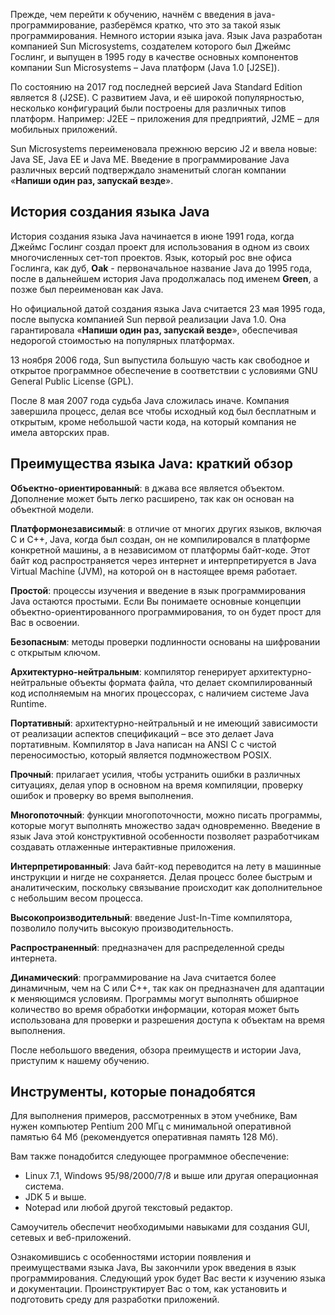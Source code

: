 Прежде, чем перейти к обучению, начнём с введения в java-программирование, разберёмся кратко, что это за такой язык программирования. Немного истории языка java. Язык Java разработан компанией Sun Microsystems, создателем которого был Джеймс Гослинг, и выпущен в 1995 году в качестве основных компонентов компании Sun Microsystems – Java платформ (Java 1.0 [J2SE]).

По состоянию на 2017 год последней версией Java Standard Edition является 8 (J2SE). С развитием Java, и её широкой популярностью, несколько конфигураций были построены для различных типов платформ. Например: J2EE – приложения для предприятий, J2ME – для мобильных приложений.

Sun Microsystems переименовала прежнюю версию J2 и ввела новые: Java SE, Java EE и Java ME. Введение в программирование Java различных версий подтверждало знаменитый слоган компании «**Напиши один раз, запускай везде**».

## История создания языка Java

История создания языка Java начинается в июне 1991 года, когда Джеймс Гослинг создал проект для использования в одном из своих многочисленных сет-топ проектов. Язык, который рос вне офиса Гослинга, как дуб, **Oak** - первоначальное название Java до 1995 года, после в дальнейшем история Java продолжалась под именем **Green**, а позже был переименован как Java.

Но официальной датой создания языка Java считается 23 мая 1995 года, после выпуска компанией Sun первой реализации Java 1.0. Она гарантировала «**Напиши один раз, запускай везде**», обеспечивая недорогой стоимостью на популярных платформах.

13 ноября 2006 года, Sun выпустила большую часть как свободное и открытое программное обеспечение в соответствии с условиями GNU General Public License (GPL).

После 8 мая 2007 года судьба Java сложилась иначе. Компания завершила процесс, делая все чтобы исходный код был бесплатным и открытым, кроме небольшой части кода, на который компания не имела авторских прав.

## Преимущества языка Java: краткий обзор

**Объектно-ориентированный**: в джава все является объектом. Дополнение может быть легко расширено, так как он основан на объектной модели.

**Платформонезависимый**: в отличие от многих других языков, включая C и C++, Java, когда был создан, он не компилировался в платформе конкретной машины, а в независимом от платформы байт-коде. Этот байт код распространяется через интернет и интерпретируется в Java Virtual Machine (JVM), на которой он в настоящее время работает.

**Простой**: процессы изучения и введение в язык программирования Java остаются простыми. Если Вы понимаете основные концепции объектно-ориентированного программирования, то он будет прост для Вас в освоении.

**Безопасным**: методы проверки подлинности основаны на шифровании с открытым ключом.

**Архитектурно-нейтральным**: компилятор генерирует архитектурно-нейтральные объекты формата файла, что делает скомпилированный код исполняемым на многих процессорах, с наличием системе Java Runtime.

**Портативный**: архитектурно-нейтральный и не имеющий зависимости от реализации аспектов спецификаций – все это делает Java портативным. Компилятор в Java написан на ANSI C с чистой переносимостью, который является подмножеством POSIX.

**Прочный**: прилагает усилия, чтобы устранить ошибки в различных ситуациях, делая упор в основном на время компиляции, проверку ошибок и проверку во время выполнения.

**Многопоточный**: функции многопоточности, можно писать программы, которые могут выполнять множество задач одновременно. Введение в язык Java этой конструктивной особенности позволяет разработчикам создавать отлаженные интерактивные приложения.

**Интерпретированный**: Java байт-код переводится на лету в машинные инструкции и нигде не сохраняется. Делая процесс более быстрым и аналитическим, поскольку связывание происходит как дополнительное с небольшим весом процесса.

**Высокопроизводительный**: введение Just-In-Time компилятора, позволило получить высокую производительность.

**Распространенный**: предназначен для распределенной среды интернета.

**Динамический**: программирование на Java считается более динамичным, чем на C или C++, так как он предназначен для адаптации к меняющимся условиям. Программы могут выполнять обширное количество во время обработки информации, которая может быть использована для проверки и разрешения доступа к объектам на время выполнения.

После небольшого введения, обзора преимуществ и истории Java, приступим к нашему обучению.

## Инструменты, которые понадобятся

Для выполнения примеров, рассмотренных в этом учебнике, Вам нужен компьютер Pentium 200 МГц с минимальной оперативной памятью 64 Мб (рекомендуется оперативная память 128 Мб).

Вам также понадобится следующее программное обеспечение:

- Linux 7.1, Windows 95/98/2000/7/8 и выше или другая операционная система.
- JDK 5 и выше.
- Notepad или любой другой текстовый редактор.

Самоучитель обеспечит необходимыми навыками для создания GUI, сетевых и веб-приложений.

Ознакомившись с особенностями истории появления и преимуществами языка Java, Вы закончили урок введения в язык программирования. Следующий урок будет Вас вести к изучению языка и документации. Проинструктирует Вас о том, как установить и подготовить среду для разработки приложений.